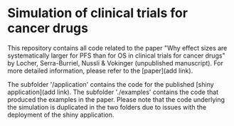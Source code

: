 # Simulation of clinical trials for cancer drugs
This repository contains all code related to the paper "Why effect sizes are systematically larger for PFS than for OS in clinical trials for cancer drugs" by Locher, Serra-Burriel, Nussli & Vokinger (unpublished manuscript). For more detailed information, please refer to the [paper](add link).

The subfolder '/application' contains the code for the published [shiny application](add link). The subfolder './examples' contains the code that produced the examples in the paper. Please note that the code underlying the simulation is duplicated in the two folders due to issues with the deployment of the shiny application.
